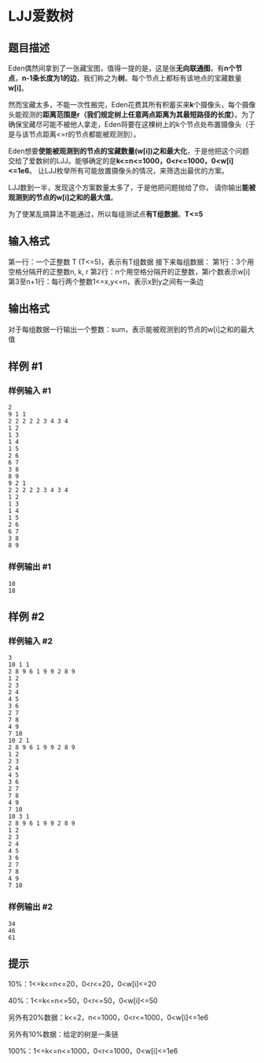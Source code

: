 # LJJ爱数树

## 题目描述

Eden偶然间拿到了一张藏宝图，值得一提的是，这是张**无向联通图**，有**n个节点**，**n-1条长度为1的边**，我们称之为**树**。每个节点上都标有该地点的宝藏数量**w[i]**。

然而宝藏太多，不能一次性搬完，Eden花费其所有积蓄买来**k**个摄像头，每个摄像头能观测的**距离范围是r（我们规定树上任意两点距离为其最短路径的长度）**。为了确保宝藏尽可能不被他人拿走，Eden将要在这棵树上的k个节点处布置摄像头（于是与该节点距离<=r的节点都能被观测到）。

Eden想要**使能被观测到的节点的宝藏数量(w[i])之和最大化**，于是他把这个问题交给了爱数树的LJJ。能够确定的是**k<=n<=1000，0<r<=1000，0<w[i]<=1e6**。
让LJJ枚举所有可能放置摄像头的情况，来筛选出最优的方案。

LJJ数到一半，发现这个方案数量太多了，于是他把问题抛给了你，
请你输出**能被观测到的节点的w[i]之和的最大值**。

为了使某乱搞算法不能通过，所以每组测试点**有T组数据**。**T<=5**

## 输入格式

第一行：一个正整数 T (T<=5)，表示有T组数据
接下来每组数据：
第1行：3个用空格分隔开的正整数n, k, r
第2行：n个用空格分隔开的正整数，第i个数表示w[i]
第3至n+1行：每行两个整数1<=x,y<=n，表示x到y之间有一条边

## 输出格式

对于每组数据一行输出一个整数：sum，表示能被观测到的节点的w[i]之和的最大值

## 样例 #1

### 样例输入 #1
```
2
9 1 1
2 2 2 2 2 3 4 3 4
1 2
1 3
1 4
1 5
2 6
6 7
3 8
8 9
9 2 1
2 2 2 2 2 3 4 3 4
1 2
1 3
1 4
1 5
2 6
6 7
3 8
8 9
```

### 样例输出 #1

```
10
18
```

## 样例 #2

### 样例输入 #2
```
3
10 1 1
2 8 9 6 1 9 9 2 8 9 
1 2
2 3
2 4
4 5
3 6
2 7
7 8
4 9
7 10
10 2 1
2 8 9 6 1 9 9 2 8 9 
1 2
2 3
2 4
4 5
3 6
2 7
7 8
4 9
7 10
10 3 1
2 8 9 6 1 9 9 2 8 9 
1 2
2 3
2 4
4 5
3 6
2 7
7 8
4 9
7 10
```

### 样例输出 #2

```
34
46
61
```

## 提示

10%：1<=k<=n<=20，0<r<=20，0<w[i]<=20

40%：1<=k<=n<=50，0<r<=50，0<w[i]<=50

另外有20%数据：k<=2，n<=1000，0<r<=1000，0<w[i]<=1e6

另外有10%数据：给定的树是一条链

100%：1<=k<=n<=1000，0<r<=1000，0<w[i]<=1e6
